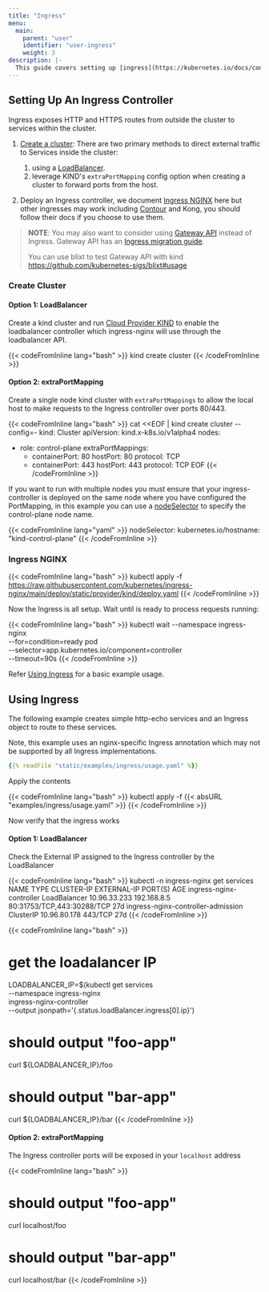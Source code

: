```yaml
---
title: "Ingress"
menu:
  main:
    parent: "user"
    identifier: "user-ingress"
    weight: 3
description: |-
  This guide covers setting up [ingress](https://kubernetes.io/docs/concepts/services-networking/ingress/) on a kind cluster.
---
```

## Setting Up An Ingress Controller

Ingress exposes HTTP and HTTPS routes from outside the cluster to services within the cluster.

1. [Create a cluster](#create-cluster): There are two primary methods to direct external traffic to Services inside the cluster:
    1. using a [LoadBalancer].
    2. leverage KIND's `extraPortMapping` config option when creating a cluster to forward ports from the host.

2. Deploy an Ingress controller, we document [Ingress NGINX](#ingress-nginx) here but other ingresses may work including [Contour](https://projectcontour.io/docs/main/guides/kind/) and Kong, you should follow their docs if you choose to use them.

> **NOTE**: You may also want to consider using [Gateway API](https://gateway-api.sigs.k8s.io/) instead of Ingress.
> Gateway API has an [Ingress migration guide](https://gateway-api.sigs.k8s.io/guides/migrating-from-ingress/).
>
> You can use blixt to test Gateway API with kind https://github.com/kubernetes-sigs/blixt#usage

### Create Cluster

#### Option 1: LoadBalancer

Create a kind cluster and run [Cloud Provider KIND]
to enable the loadbalancer controller which ingress-nginx will use through the loadbalancer API.

{{< codeFromInline lang="bash" >}}
kind create cluster
{{< /codeFromInline >}}

#### Option 2: extraPortMapping

Create a single node kind cluster with `extraPortMappings` to allow the local host to make requests to the Ingress controller over ports 80/443.

{{< codeFromInline lang="bash" >}}
cat <<EOF | kind create cluster --config=-
kind: Cluster
apiVersion: kind.x-k8s.io/v1alpha4
nodes:
- role: control-plane
  extraPortMappings:
  - containerPort: 80
    hostPort: 80
    protocol: TCP
  - containerPort: 443
    hostPort: 443
    protocol: TCP
EOF
{{< /codeFromInline >}}

If you want to run with multiple nodes you must ensure that your ingress-controller is deployed on the same node where you have configured the PortMapping, in this example you can use a [nodeSelector](https://kubernetes.io/docs/concepts/scheduling-eviction/assign-pod-node/) to specify the control-plane node name.

{{< codeFromInline lang="yaml" >}}
nodeSelector:
  kubernetes.io/hostname: "kind-control-plane"
{{< /codeFromInline >}}

### Ingress NGINX

{{< codeFromInline lang="bash" >}}
kubectl apply -f https://raw.githubusercontent.com/kubernetes/ingress-nginx/main/deploy/static/provider/kind/deploy.yaml
{{< /codeFromInline >}}

Now the Ingress is all setup. Wait until is ready to process requests running:

{{< codeFromInline lang="bash" >}}
kubectl wait --namespace ingress-nginx \
  --for=condition=ready pod \
  --selector=app.kubernetes.io/component=controller \
  --timeout=90s
{{< /codeFromInline >}}

Refer [Using Ingress](#using-ingress) for a basic example usage.

## Using Ingress

The following example creates simple http-echo services
and an Ingress object to route to these services.

Note, this example uses an nginx-specific Ingress annotation which may not be supported by all Ingress implementations.

```yaml
{{% readFile "static/examples/ingress/usage.yaml" %}}
```

Apply the contents

{{< codeFromInline lang="bash" >}}
kubectl apply -f {{< absURL "examples/ingress/usage.yaml" >}}
{{< /codeFromInline >}}

Now verify that the ingress works

#### Option 1: LoadBalancer

Check the External IP assigned to the Ingress controller by the LoadBalancer

{{< codeFromInline lang="bash" >}}
kubectl -n ingress-nginx get services
NAME                                 TYPE           CLUSTER-IP     EXTERNAL-IP   PORT(S)                      AGE
ingress-nginx-controller             LoadBalancer   10.96.33.233   192.168.8.5   80:31753/TCP,443:30288/TCP   27d
ingress-nginx-controller-admission   ClusterIP      10.96.80.178   <none>        443/TCP                      27d
{{< /codeFromInline >}}

{{< codeFromInline lang="bash" >}}

# get the loadalancer IP

LOADBALANCER_IP=$(kubectl get services \
   --namespace ingress-nginx \
   ingress-nginx-controller \
   --output jsonpath='{.status.loadBalancer.ingress[0].ip}')

# should output "foo-app"

curl ${LOADBALANCER_IP}/foo

# should output "bar-app"

curl ${LOADBALANCER_IP}/bar
{{< /codeFromInline >}}

#### Option 2: extraPortMapping

The Ingress controller ports will be exposed in your `localhost` address

{{< codeFromInline lang="bash" >}}

# should output "foo-app"

curl localhost/foo

# should output "bar-app"

curl localhost/bar
{{< /codeFromInline >}}

[LoadBalancer]: /docs/user/loadbalancer/
[Cloud Provider KIND]: /docs/user/loadbalancer/

